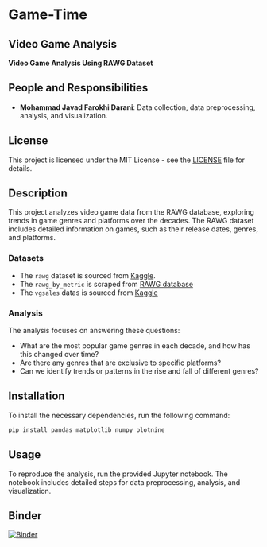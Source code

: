 # Game-Time

## Video Game Analysis
**Video Game Analysis Using RAWG Dataset**

## People and Responsibilities
- **Mohammad Javad Farokhi Darani**: Data collection, data preprocessing, analysis, and visualization.

## License
This project is licensed under the MIT License - see the [LICENSE](https://github.com/mjavadf/gametime/blob/main/LICENSE) file for details.

## Description
This project analyzes video game data from the RAWG database, exploring trends in game genres and platforms over the decades. The RAWG dataset includes detailed information on games, such as their release dates, genres, and platforms.

### Datasets
- The `rawg` dataset is sourced from [Kaggle](https://www.kaggle.com/datasets/jummyegg/rawg-game-dataset).
- The `rawg_by_metric` is scraped from [RAWG database](https://api.rawg.io/docs/)
- The `vgsales` datas is sourced from [Kaggle](https://www.kaggle.com/datasets/gregorut/videogamesales)

### Analysis
The analysis focuses on answering these questions:
- What are the most popular game genres in each decade, and how has this changed over time?
- Are there any genres that are exclusive to specific platforms?
- Can we identify trends or patterns in the rise and fall of different genres?

## Installation
To install the necessary dependencies, run the following command:
```bash
pip install pandas matplotlib numpy plotnine
```

## Usage
To reproduce the analysis, run the provided Jupyter notebook. The notebook includes detailed steps for data preprocessing, analysis, and visualization.

## Binder
[![Binder](https://mybinder.org/badge_logo.svg)](https://mybinder.org/v2/gh/mjavadf/gametime/HEAD?filepath=game_time.ipynb)